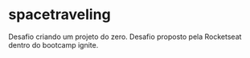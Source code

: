 # spacetraveling
Desafio criando um projeto do zero. Desafio proposto pela Rocketseat dentro do bootcamp ignite. 
